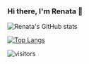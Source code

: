 ### Hi there, I'm Renata 👋


<!--
**renatanegreiros01/renatanegreiros01** is a ✨ _special_ ✨ repository because its `README.md` (this file) appears on your GitHub profile.
-->


![Renata's GitHub stats](https://github-readme-stats.vercel.app/api?username=renatanegreiros01&show_icons=true&theme=buefy)
<br>

[![Top Langs](https://github-readme-stats.vercel.app/api/top-langs/?username=renatanegreiros01&layout=compact=true&theme=buefy)](https://github.com/renatanegreiros01/github-readme-stats)


![visitors](https://visitor-badge.glitch.me/badge?page_id=page.id)
